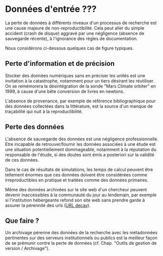 # Données d'entrée ???

La perte de données à différents niveaux d'un processus 
de recherche est une cause majeure de non-reproductibilité.
Cela peut aller du simple accident (crash de disque) aggravé
par une négligence (absence de sauvegarde récente), 
à l'ignorance des règles de documentation.

Nous considérons ci-dessous quelques cas de figure typiques.

## Perte d'information et de précision

Stocker des données numériques sans en préciser les unités
est une invitation à la catastrophe, notamment pour un tiers
désirant les réutiliser. 
On se remémorera la désintégration de la sonde "Mars Climate orbiter" 
en 1999, à cause d'une bête conversion de livres en newtons.

L'absence de provenance, par exemple de référence bibliographique
pour des données collectées dans la littérature, est la source
d'un manque de traçabilité qui nuit à la reproductibilité.

## Perte des données 

L'absence de sauvegarde des données est une négligence professionnelle.
Etre incapable de retrouver/fournir les données associées à une étude
est une situation potentiellement dommageable, notamment à la réputation
du responsable de l'étude, si des doutes sont émis a posteriori sur la 
validité de ces données. 

Dans le cas de résultats de simulations, les temps de calcul peuvent être
tellement énormes que ces données doivent être considérées comme
irreproductibles en pratique et traitées comme des données primaires.

Même des données archivées sur le site web d'un chercheur peuvent
devenir inaccessibles à la communauté du jour au lendemain,
par exemple si l'institution hébergeante refond son site web
sans prendre garde à assurer la pérennité des urls 
([URL decay](https://www.spinellis.gr/sw/url-decay/)).

## Que faire ?

Un archivage pérenne des données de la recherche avec les métadonnées
pertinentes sur des serveurs institutionnels ou publics est la
meilleur façon de se prémunir contre la perte de données 
(cf. Chap. "Outils de gestion de version / Archivage").
